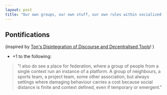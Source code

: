```yaml
---
layout: post
title: "Our own groups, our own stuff, our own rules within socialized contextual limits! <- inspired by Ton's Disintegration of Discourse and Decentralised Tools"
---
```


## Pontifications

(inspired by [Ton's Disintegration of Discourse and Decentralised Tools](https://www.zylstra.org/blog/2018/10/disintegration-of-discourse-and-decentralised-tools/)! )

* +1 to the following:

<blockquote>
"I also do see a place for federation, where a group of people from a single context run an instance of a platform. A group of neighbours, a sports team, a project team, some other association, but always settings where damaging behaviour carries a cost because social distance is finite and context defined, even if temporary or emergent."
</blockquote>